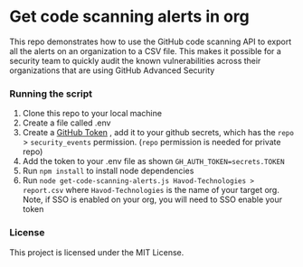 # Get code scanning alerts in org 
This repo demonstrates how to use the GitHub code scanning API to export all the alerts on an organization to a CSV file. This makes it possible for a security team to quickly audit the known vulnerabilities across their organizations that are using GitHub Advanced Security

### Running the script
1. Clone this repo to your local machine
2. Create a file called .env 
3. Create a [GitHub Token](https://github.com/settings/tokens) , add it to your github secrets, which has the `repo` > `security_events` permission. (`repo` permission is needed for private repo)
4. Add the token to your .env file as shown `GH_AUTH_TOKEN=secrets.TOKEN`
5. Run `npm install` to install node dependencies
6. Run `node get-code-scanning-alerts.js Havod-Technologies > report.csv` where `Havod-Technologies` is the name of your target org. Note, if SSO is enabled on your org, you will need to SSO enable your token

### License
This project is licensed under the MIT License. 
